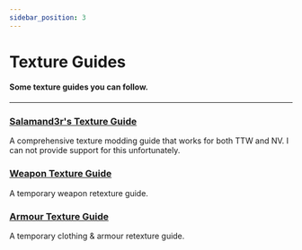 ```yaml
---
sidebar_position: 3
---
```


# Texture Guides

#### Some texture guides you can follow.

---

### [Salamand3r's Texture Guide](https://salamand3r.fail/texture-guide)

A comprehensive texture modding guide that works for both TTW and NV. I can not provide support for this unfortunately.

### [Weapon Texture Guide](<Weapon Texture Guide>)

A temporary weapon retexture guide.

### [Armour Texture Guide](<Clothing Armour Texture Guide>)

A temporary clothing & armour retexture guide.